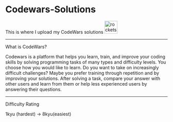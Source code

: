 # Codewars-Solutions

This is where I upload my CodeWars solutions <img src="https://media.giphy.com/media/gGec1tPaReQPbopJHe/giphy.gif" alt="rocketship" width="40"/>

---

What is CodeWars? 

Codewars is a platform that helps you learn, train, and improve your coding skills by solving programming tasks of many types and difficulty levels. You choose how you would like to learn. Do you want to take on increasingly difficult challenges? Maybe you prefer training through repetition and by improving your solutions. After solving a task, compare your answer with other users and learn from them or help less experienced users by answering their questions.

---

Difficulty Rating

1kyu (hardest) -> 8kyu(easiest)
